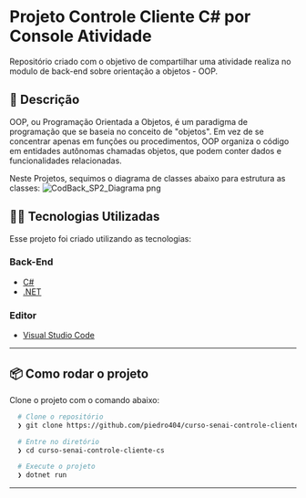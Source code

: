 # Projeto Controle Cliente C# por Console Atividade
Repositório criado com o objetivo de compartilhar uma atividade realiza no modulo de back-end sobre orientação a objetos - OOP.
## 🚀 Descrição
OOP, ou Programação Orientada a Objetos, é um paradigma de programação que se baseia no conceito de "objetos". Em vez de se concentrar apenas em funções ou procedimentos, OOP organiza o código em entidades autônomas chamadas objetos, que podem conter dados e funcionalidades relacionadas.

Neste Projetos, sequimos o diagrama de classes abaixo para estrutura as classes:
![CodBack_SP2_Diagrama png](https://github.com/piedro404/curso-senai-controle-cliente-cs/assets/88720549/91acc287-5f03-4d28-8b3f-b2a25ee2ff51)

## 👨‍💻️ Tecnologias Utilizadas
Esse projeto foi criado utilizando as tecnologias:
### Back-End
- [C#](https://docs.microsoft.com/pt-br/dotnet/csharp/)
- [.NET](https://dotnet.microsoft.com/download)
### Editor
- [Visual Studio Code](https://code.visualstudio.com/)
---
## 📦️ Como rodar o projeto
Clone o projeto com o comando abaixo:
```bash
  # Clone o repositório
  ❯ git clone https://github.com/piedro404/curso-senai-controle-cliente-cs.git

  # Entre no diretório
  ❯ cd curso-senai-controle-cliente-cs

  # Execute o projeto
  ❯ dotnet run
```
---
